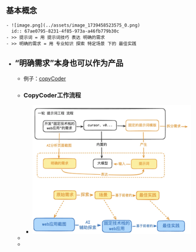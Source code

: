 ## **基本概念**
	- ![image.png](../assets/image_1739458523575_0.png)
	  id:: 67ae0795-8231-4f85-973a-a46fb779b30c
	- >> 提示词 = 用 提示词技巧 表达 明确的需求
	- >> 明确的需求 = 用 专业知识 探索 特定场景 下的 最佳实践
- ## **“明确需求”本身也可以作为产品**
	- 例子：[copyCoder](https://copycoder.ai/)
	- ### **CopyCoder工作流程**
		- ![image.png](../assets/image_1739716721351_0.png)
	-
	-